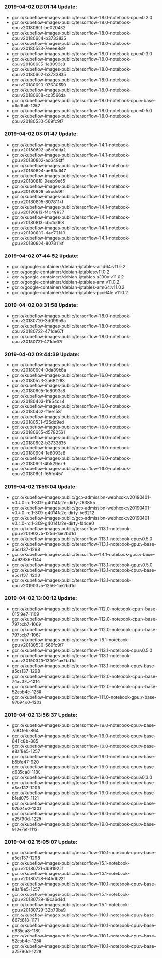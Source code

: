 ### 2019-04-02 02:01:14 Update:

- gcr.io/kubeflow-images-public/tensorflow-1.8.0-notebook-cpu:v0.2.0
- gcr.io/kubeflow-images-public/tensorflow-1.8.0-notebook-cpu:v20180601-be020432
- gcr.io/kubeflow-images-public/tensorflow-1.8.0-notebook-cpu:v20180604-b3733835
- gcr.io/kubeflow-images-public/tensorflow-1.8.0-notebook-cpu:v20180523-7eeee8c9
- gcr.io/kubeflow-images-public/tensorflow-1.8.0-notebook-cpu:v0.3.0
- gcr.io/kubeflow-images-public/tensorflow-1.8.0-notebook-cpu:v20180605-1e8093e8
- gcr.io/kubeflow-images-public/tensorflow-1.8.0-notebook-cpu:v20180602-b3733835
- gcr.io/kubeflow-images-public/tensorflow-1.8.0-notebook-cpu:v20180609-07630550
- gcr.io/kubeflow-images-public/tensorflow-1.8.0-notebook-cpu:v20180608-cc3566da
- gcr.io/kubeflow-images-public/tensorflow-1.8.0-notebook-cpu:v-base-e8af8e5-1257
- gcr.io/kubeflow-images-public/tensorflow-1.8.0-notebook-cpu:v0.5.0
- gcr.io/kubeflow-images-public/tensorflow-1.8.0-notebook-cpu:v20180530-569fc9f7
### 2019-04-02 03:01:47 Update:

- gcr.io/kubeflow-images-public/tensorflow-1.4.1-notebook-gpu:v20180802-a8c0dda2
- gcr.io/kubeflow-images-public/tensorflow-1.4.1-notebook-gpu:v20180802-ac649bff
- gcr.io/kubeflow-images-public/tensorflow-1.4.1-notebook-gpu:v20180804-ae83c647
- gcr.io/kubeflow-images-public/tensorflow-1.4.1-notebook-gpu:v20180810-9eeb9e65
- gcr.io/kubeflow-images-public/tensorflow-1.4.1-notebook-gpu:v20180808-e5cdc91f
- gcr.io/kubeflow-images-public/tensorflow-1.4.1-notebook-gpu:v20180805-8078114f
- gcr.io/kubeflow-images-public/tensorflow-1.4.1-notebook-gpu:v20180813-f4c48937
- gcr.io/kubeflow-images-public/tensorflow-1.4.1-notebook-gpu:v20180813-cbc1c068
- gcr.io/kubeflow-images-public/tensorflow-1.4.1-notebook-gpu:v20180803-4ec73180
- gcr.io/kubeflow-images-public/tensorflow-1.4.1-notebook-gpu:v20180804-8078114f
### 2019-04-02 07:44:52 Update:

- gcr.io/google-containers/debian-iptables-amd64:v11.0.2
- gcr.io/google-containers/debian-iptables:v11.0.2
- gcr.io/google-containers/debian-iptables-s390x:v11.0.2
- gcr.io/google-containers/debian-iptables-arm:v11.0.2
- gcr.io/google-containers/debian-iptables-arm64:v11.0.2
- gcr.io/google-containers/debian-iptables-ppc64le:v11.0.2
### 2019-04-02 08:31:58 Update:

- gcr.io/kubeflow-images-public/tensorflow-1.8.0-notebook-cpu:v20180720-3d099b9a
- gcr.io/kubeflow-images-public/tensorflow-1.8.0-notebook-cpu:v20180722-471de67f
- gcr.io/kubeflow-images-public/tensorflow-1.8.0-notebook-cpu:v20180721-471de67f
### 2019-04-02 09:44:39 Update:

- gcr.io/kubeflow-images-public/tensorflow-1.6.0-notebook-cpu:v20180604-0da89b8a
- gcr.io/kubeflow-images-public/tensorflow-1.6.0-notebook-cpu:v20180523-2a68f293
- gcr.io/kubeflow-images-public/tensorflow-1.6.0-notebook-cpu:v20180605-1e8093e8
- gcr.io/kubeflow-images-public/tensorflow-1.6.0-notebook-cpu:v20180403-1f854c44
- gcr.io/kubeflow-images-public/tensorflow-1.6.0-notebook-cpu:v20180402-f1ee158f
- gcr.io/kubeflow-images-public/tensorflow-1.6.0-notebook-cpu:v20180531-f25dd9ed
- gcr.io/kubeflow-images-public/tensorflow-1.6.0-notebook-cpu:v20180605-d5782561
- gcr.io/kubeflow-images-public/tensorflow-1.6.0-notebook-cpu:v20180602-b3733835
- gcr.io/kubeflow-images-public/tensorflow-1.6.0-notebook-cpu:v20180604-1e8093e8
- gcr.io/kubeflow-images-public/tensorflow-1.6.0-notebook-cpu:v20180601-4b529ea9
- gcr.io/kubeflow-images-public/tensorflow-1.6.0-notebook-cpu:v20180601-f65fd457
### 2019-04-02 11:59:04 Update:

- gcr.io/kubeflow-images-public/gcp-admission-webhook:v20190401-v0.4.0-rc.1-309-g4014fa2e-dirty-263855
- gcr.io/kubeflow-images-public/gcp-admission-webhook:v20190401-v0.4.0-rc.1-309-g4014fa2e-dirty-be6212
- gcr.io/kubeflow-images-public/gcp-admission-webhook:v20190401-v0.4.0-rc.1-309-g4014fa2e-dirty-fd4ce0
- gcr.io/kubeflow-images-public/tensorflow-1.13.1-notebook-gpu:v20190325-1256-1ae2bd1d
- gcr.io/kubeflow-images-public/tensorflow-1.13.1-notebook-cpu:v0.5.0
- gcr.io/kubeflow-images-public/tensorflow-1.13.1-notebook-gpu:v-base-a5ca137-1298
- gcr.io/kubeflow-images-public/tensorflow-1.4.1-notebook-gpu:v-base-4d92936-1144
- gcr.io/kubeflow-images-public/tensorflow-1.13.1-notebook-gpu:v0.5.0
- gcr.io/kubeflow-images-public/tensorflow-1.13.1-notebook-cpu:v-base-a5ca137-1298
- gcr.io/kubeflow-images-public/tensorflow-1.13.1-notebook-cpu:v20190325-1256-1ae2bd1d
### 2019-04-02 13:00:12 Update:

- gcr.io/kubeflow-images-public/tensorflow-1.12.0-notebook-cpu:v-base-01519e7-1109
- gcr.io/kubeflow-images-public/tensorflow-1.12.0-notebook-cpu:v-base-797bcb7-1069
- gcr.io/kubeflow-images-public/tensorflow-1.12.0-notebook-cpu:v-base-797bcb7-1067
- gcr.io/kubeflow-images-public/tensorflow-1.5.1-notebook-gpu:v20180530-569fc9f7
- gcr.io/kubeflow-images-public/tensorflow-1.13.1-notebook-cpu:v0.5.0
- gcr.io/kubeflow-images-public/tensorflow-1.13.1-notebook-cpu:v20190325-1256-1ae2bd1d
- gcr.io/kubeflow-images-public/tensorflow-1.13.1-notebook-cpu:v-base-a5ca137-1298
- gcr.io/kubeflow-images-public/tensorflow-1.12.0-notebook-cpu:v-base-74ac37c-1214
- gcr.io/kubeflow-images-public/tensorflow-1.12.0-notebook-cpu:v-base-52cbb4c-1258
- gcr.io/kubeflow-images-public/tensorflow-1.11.0-notebook-gpu:v-base-97b94c0-1202
### 2019-04-02 13:56:37 Update:

- gcr.io/kubeflow-images-public/tensorflow-1.9.0-notebook-cpu:v-base-7a84feb-864
- gcr.io/kubeflow-images-public/tensorflow-1.9.0-notebook-cpu:v-base-8411c8b-885
- gcr.io/kubeflow-images-public/tensorflow-1.9.0-notebook-cpu:v-base-e8af8e5-1257
- gcr.io/kubeflow-images-public/tensorflow-1.9.0-notebook-cpu:v-base-b5bfe47-920
- gcr.io/kubeflow-images-public/tensorflow-1.9.0-notebook-cpu:v-base-d635ca8-1180
- gcr.io/kubeflow-images-public/tensorflow-1.9.0-notebook-cpu:v0.3.0
- gcr.io/kubeflow-images-public/tensorflow-1.9.0-notebook-cpu:v-base-a5ca137-1298
- gcr.io/kubeflow-images-public/tensorflow-1.9.0-notebook-cpu:v-base-b1ed075-1121
- gcr.io/kubeflow-images-public/tensorflow-1.9.0-notebook-cpu:v-base-97b94c0-1202
- gcr.io/kubeflow-images-public/tensorflow-1.9.0-notebook-cpu:v-base-a25790d-1229
- gcr.io/kubeflow-images-public/tensorflow-1.9.0-notebook-cpu:v-base-910e7ef-1113
### 2019-04-02 15:05:07 Update:

- gcr.io/kubeflow-images-public/tensorflow-1.10.1-notebook-cpu:v-base-a5ca137-1298
- gcr.io/kubeflow-images-public/tensorflow-1.5.1-notebook-gpu:v20180731-db91925f
- gcr.io/kubeflow-images-public/tensorflow-1.5.1-notebook-gpu:v20180728-645db22f
- gcr.io/kubeflow-images-public/tensorflow-1.10.1-notebook-cpu:v-base-e8af8e5-1257
- gcr.io/kubeflow-images-public/tensorflow-1.5.1-notebook-gpu:v20180729-19ca6d4d
- gcr.io/kubeflow-images-public/tensorflow-1.5.1-notebook-gpu:v20180729-32b79ba9
- gcr.io/kubeflow-images-public/tensorflow-1.10.1-notebook-cpu:v-base-667d618-1171
- gcr.io/kubeflow-images-public/tensorflow-1.10.1-notebook-cpu:v-base-d635ca8-1180
- gcr.io/kubeflow-images-public/tensorflow-1.10.1-notebook-cpu:v-base-52cbb4c-1258
- gcr.io/kubeflow-images-public/tensorflow-1.10.1-notebook-cpu:v-base-a25790d-1229
